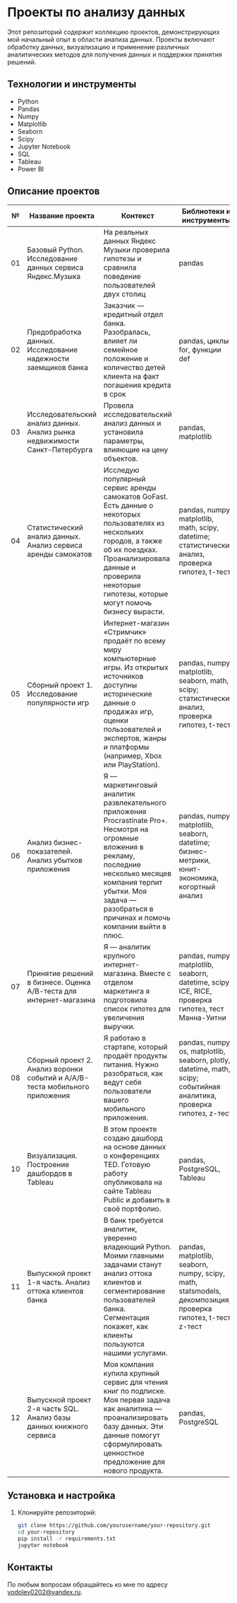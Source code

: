 # Проекты по анализу данных

Этот репозиторий содержит коллекцию проектов, демонстрирующих мой начальный опыт в области анализа данных. Проекты включают обработку данных, визуализацию и применение различных аналитических методов для получения данных и поддержки принятия решений.

## Технологии и инструменты
- Python
- Pandas
- Numpy
- Matplotlib
- Seaborn
- Scipy
- Jupyter Notebook
- SQL
- Tableau
- Power BI

## Описание проектов
| №   | Название проекта                                                         | Контекст                                                                                                                       | Библиотеки и инструменты                                                                                                                                                                |
|-----|--------------------------------------------------------------------------|---------------------------------------------------------------------------------------------------------------------------------|------------------------------------------------------------------------------------------------------------------------------------------------------------------------------------------|
| 01   | Базовый Python. Исследование данных сервиса Яндекс.Музыка                                | На реальных данных Яндекс Музыки  проверила гипотезы и сравнила поведение пользователей двух столиц | pandas                                                                                                                                                                                   |
| 02   | Предобработка данных. Исследование надежности заемщиков банка                                  | Заказчик — кредитный отдел банка. Разобралась, влияет ли семейное положение и количество детей клиента на факт погашения кредита в срок| pandas, циклы for, функции def                                                                                                                                                                               |
| 03   | Исследовательский анализ данных. Анализ рынка недвижимости Санкт-Петербурга                               |Провела исследовательский анализ данных и установила параметры, влияющие на цену объектов.                                   | pandas, matplotlib                                                                                                                                                                        |
| 04   | Статистический анализ данных. Анализ сервиса аренды самокатов                         | Исследую популярный сервис аренды самокатов GoFast. Есть данные о некоторых пользователях из нескольких городов, а также об их поездках. Проанализировала данные и проверила некоторые гипотезы, которые могут помочь бизнесу вырасти. | pandas, numpy, matplotlib, math, scipy, datetime; статистический анализ, проверка гипотез, t-тест                                                                                       |
| 05   | Сборный проект 1. Исследование популярности игр                                            | Интернет-магазин «Стримчик» продаёт по всему миру компьютерные игры. Из открытых источников доступны исторические данные о продажах игр, оценки пользователей и экспертов, жанры и платформы (например, Xbox или PlayStation). | pandas, numpy, matplotlib, seaborn, math, scipy; статистический анализ, проверка гипотез, t-тест                                                                                       |
|06   | Анализ бизнес-показателей. Анализ убытков приложения                                                | Я — маркетинговый аналитик развлекательного приложения Procrastinate Pro+. Несмотря на огромные вложения в рекламу, последние несколько месяцев компания терпит убытки. Моя задача — разобраться в причинах и помочь компании выйти в плюс.| pandas, numpy, matplotlib, seaborn, datetime; бизнес-метрики, юнит-экономика, когортный анализ                                                                                           |
| 07   | Принятие решений в бизнесе.  Оценка А/В-теста для интернет-магазина                                   |Я — аналитик крупного интернет-магазина. Вместе с отделом маркетинга я подготовила список гипотез для увеличения выручки.|pandas, numpy, matplotlib, seaborn, datetime, scipy; ICE, RICE, проверка гипотез, тест Манна-Уитни|
| 08   | Сборный проект 2. Анализ воронки событий и А/А/В-теста мобильного приложения               | Я работаю в стартапе, который продаёт продукты питания. Нужно разобраться, как ведут себя пользователи вашего мобильного приложения.| pandas, numpy, os, matplotlib, seaborn, plotly, datetime, math, scipy; событийная аналитика, проверка гипотез, z-тест|                                                                | 09 | Как рассказать историю с помощью данных. Исследование рынка заведений общественного питания Москвы                |Инвесторы из фонда «Shut Up and Take My Money» решили попробовать себя в новой области и открыть заведение общественного питания в Москве. Заказчики ещё не знают, что это будет за место: кафе, ресторан, пиццерия, паб или бар, — и какими будут расположение, меню и цены.| pandas, numpy, requests, matplotlib, seaborn, plotly    |                                                                                                                             |
| 10  | Визуализация. Построение дашбордов в Tableau                                          | В этом проекте создаю дашборд на основе данных о конференциях TED. Готовую работу опубликовала на сайте Tableau Public и добавить в своё портфолио.   | pandas, PostgreSQL, Tableau         |                                                                                                              
| 11  | Выпускной проект 1-я часть. Анализ оттока клиентов банка                  |В банк требуется аналитик, уверенно владеющий Python. Моими главными задачами станут анализ оттока клиентов и сегментирование пользователей банка. Сегментация покажет, как клиенты пользуются нашими услугами. | pandas, matplotlib, seaborn, numpy, scipy, math, statsmodels, декомпозиция, проверка гипотез, t-тест, z-тест   |                                                                                                   
| 12  | Выпускной проект 2-я часть SQL. Анализ базы данных книжного сервиса  |Моя компания купила крупный сервис для чтения книг по подписке. Моя первая задача как аналитика — проанализировать базу данных. Эти данные помогут сформулировать ценностное предложение для нового продукта. |pandas, PostgreSQL         |                                                                                                                                                  |

## Установка и настройка

1. Клонируйте репозиторий:
   ```bash
   git clone https://github.com/yourusername/your-repository.git
   cd your-repository
   pip install -r requirements.txt
   jupyter notebook
   
## Контакты
По любым вопросам обращайтесь ко мне по адресу [vodoley0202@yandex.ru](mailto:vodoley0202@yandex.ru).
  
   
